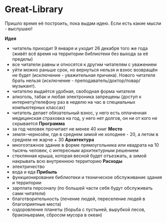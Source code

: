# Great-Library
Пришло время её построить, пока выдам идею. Если есть какие мысли - выслушаю!

**Идея**
   - читатель приходит 9 января и уходит 26 декабря того же года (живёт всё время на территории библиотеки без выхода за её пределы)
   - все читатели равны и относятся к другим читателям с уважением
   - уйти можно раньше срок, но вернуться нельзя и взнос возвращён не будет (исключение - уважительная причина). Нового читателя брать нельзя (исключение - преподаватель/доктор/повар/музыкант).
   - читателю выдаётся удобная, свободная форма читателя
   - алкоголь, табак и любая электроника запрещены (доступ к интернету/телефону раз в неделю на час в специальных компьютерных классах)
   - читатель делает обязательный взнос, у него есть оплаченная медицинская страховка на год, у него нет долгов, он ни от кого не скрывается
**Программа**
   - за год человек прочитает не менее 40 книг
**Место**
   - земля-чернозём, где в среднем зимой не холоднее - 20, а летом в среднем не жарче + 30
**Архитектура**
   - многоэтажное здание в форме прямоугольника или квадрата на 10 тысячь человек, с интересным архитектурным решением
   - стеклянная крыша, которая весной будет отъезжать, а зимой накрывать всю внутреннюю территорию
**Расходы**
   - электричество
   - вода и еда
**Прибыль**
   - функционирование библиотеки и техническое обслуживание здания и территории
   - зарплата персоналу (по большей части себя будут обслуживать сами читатели)
   - благотворительность (лечение людей, переселение людей в благоприятные места)
   - оздоровление планеты (борьба с пустыней, вырубкой лесов, браконьерами, сбросом мусора в океан)
